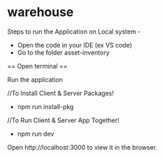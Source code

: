 # warehouse

Steps to run the Application on Local system -

- Open the code in your IDE (ex VS code)
- Go to the folder asset-inventory

== Open terminal ==

Run the application

//To Install Client & Server Packages!

- npm run install-pkg

//To Run Client & Server App Together!

- npm run dev

Open http://localhost:3000 to view it in the browser.
